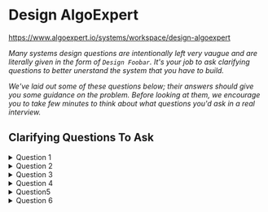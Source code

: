 # Design AlgoExpert

https://www.algoexpert.io/systems/workspace/design-algoexpert

*Many systems design questions are intentionally left very vaugue and are literally given in the form of `Design Foobar`. It's your job to ask clarifying questions to better unerstand the system that you have to build.*

*We've laid out some of these questions below; their answers should give you some guidance on the problem. Before looking at them, we encourage you to take few minutes to think about what questions you'd ask in a real interview.*

## Clarifying Questions To Ask

<details>
<summary>Question 1</summary>
**Q: Are we designing the entire AlgoExpert platform or just a specific part of it, like the coding workspace?**

A:  Since we only have about 45 minutes, you should just design the core user flow of the AlgoExpert platform. The core user flow includes users landing on the home page of the website, going to the questions list, marking questions as complete or in progress, and then writing and running code in various languages for each language. Don't worry about payments or authentication; you can just assume that you have these services working already (by the way, we mainly rely on third-party services here, like Stripe, PayPal, and OAuth2).
</details>


<details>
<summary>Question 2</summary>
**Q: AlgoExpert doesn't seem like a system of utmost criticality (like a hospital system or airplane software); are we okay with 2 to 3 nines of availability for the system?**

A: Yes, this seems fine--no need to focus too much on making the system highly available.
</details>


<details>
<summary>Question 3</summary>
**Q: How many customers should we be building this for? Is AlgoExpert's audience global or limited to one country?**

A: AlgoExpert’s website receives hundreds of thousands of users every month, and tens of thousands of users may be on the website at any point in time. We want the website to feel very responsive to people everywhere in the world, and the U.S. and India are the platform's top 2 markets that we especially want to cater to.
</details>


<details>
<summary>Question 4</summary>
**Q: Does AlgoExpert make changes to its content (questions list and question solutions) often?**

A: Yes--every couple of days on average. And we like to have our changes reflected in production globally within the hour.
</details>


<details>
<summary>Question5</summary>
**Q: How much of the code-execution engine behind the coding workspace should we be designing? Do we have to worry about the security aspect of running random user code on our servers?**

A: You can disregard the security aspects of the code-execution engine and just focus on its core functionality--the ability to run code in various languages at any given time with acceptable latency.
</details>


<details>
<summary>Question 6</summary>
**Q: While we'll care about latency across the entire system, the code-execution engine seems like the place where we'll care about it most, since it's very interactive, and it also seems like the toughest part of our system to support low latencies; are we okay with anywhere between 1 and 3 seconds for the average run-code latency?**

A: Yes--this seems reasonable and acceptable from a product point of view.
</details>